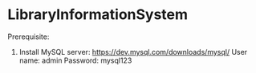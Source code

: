 # LibraryInformationSystem

Prerequisite:
1. Install MySQL server: https://dev.mysql.com/downloads/mysql/
  User name: admin
  Password: mysql123
   
